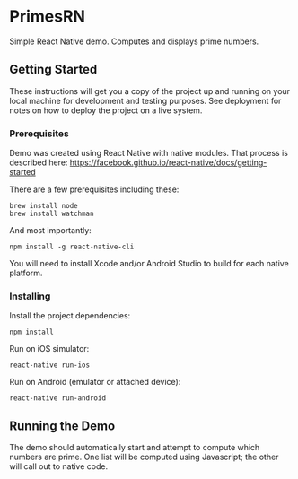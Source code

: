 # PrimesRN
Simple React Native demo. Computes and displays prime numbers.

## Getting Started

These instructions will get you a copy of the project up and running on your local machine for development and testing purposes. See deployment for notes on how to deploy the project on a live system.

### Prerequisites

Demo was created using React Native with native modules. That process is described here: 
https://facebook.github.io/react-native/docs/getting-started

There are a few prerequisites including these:

```
brew install node
brew install watchman
```

And most importantly:

```
npm install -g react-native-cli
```

You will need to install Xcode and/or Android Studio to build for each native platform.


### Installing

Install the project dependencies:

```
npm install
```

Run on iOS simulator:

```
react-native run-ios
```

Run on Android (emulator or attached device):

```
react-native run-android
```

## Running the Demo

The demo should automatically start and attempt to compute which numbers are prime. One list will be computed using Javascript; the other will call out to native code.
